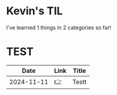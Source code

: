 # Kevin's TIL

  I've learned 1 things in 2 categories so far!
  
# TEST

| Date| Link | Title |
|-----|------|-------|
| 2024-11-11 | [👉](TEST/test.md)| Testt

  
